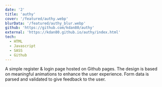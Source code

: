 ```yaml
---
date: '2'
title: 'authy'
cover: '/featured/authy.webp'
blurData: '/featured/authy_blur.webp'
github: 'https://github.com/kdan80/authy'
external: 'https://kdan80.github.io/authy/index.html'
tech:
  - HTML
  - Javascript
  - SASS
  - Github
---
```


A simple register & login page hosted on Github pages. The design is based on meaningful animations to enhance the user experience. Form data is parsed and validated to give feedback to the user.

